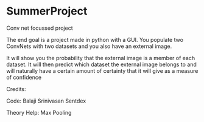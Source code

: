 # SummerProject
Conv net focussed project

The end goal is a project made in python with a GUI. You populate two ConvNets with two datasets and you also have an external image.

It will show you the probability that the external image is a member of each dataset. It will then predict which dataset the external image belongs to and will naturally have a certain amount of certainty that it will give as a measure of confidence


Credits:

Code:
Balaji Srinivasan
Sentdex

Theory Help:
Max Pooling
